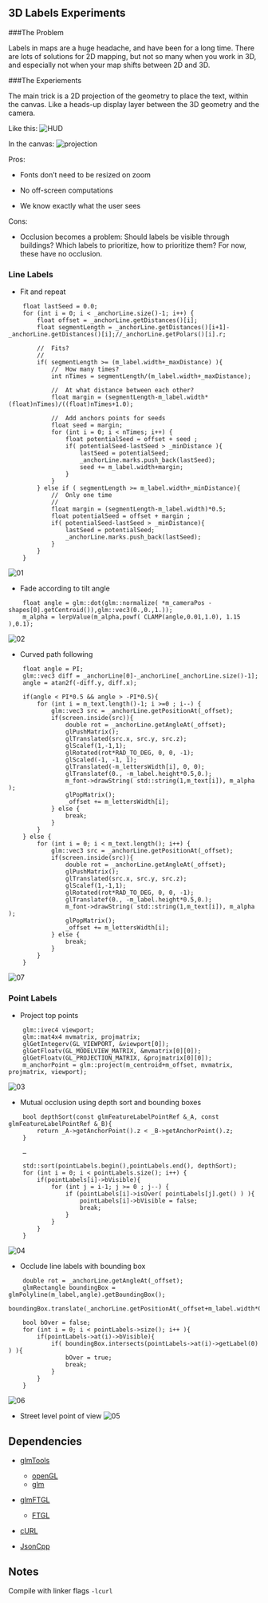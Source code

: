 ## 3D Labels Experiments

###The Problem

Labels in maps are a huge headache, and have been for a long time. There are lots of solutions for 2D mapping, but not so many when you work in 3D, and especially not when your map shifts between 2D and 3D. 

###The Experiements

The main trick is a 2D projection of the geometry to place the text, within the canvas. Like a heads-up display layer between the 3D geometry and the camera.

Like this: 
![HUD](images/Pg_24_top.JPG)

In the canvas: 
![projection](images/projection.png)

Pros:

* Fonts don’t need to be resized on zoom

* No off-screen computations

* We know exactly what the user sees

Cons:

* Occlusion becomes a problem: Should labels be visible through buildings? Which labels to prioritize, how to prioritize them? For now, these have no occlusion. 

### Line Labels

* Fit and repeat

```
	float lastSeed = 0.0;
	for (int i = 0; i < _anchorLine.size()-1; i++) {
		float offset = _anchorLine.getDistances()[i];
		float segmentLength = _anchorLine.getDistances()[i+1]-_anchorLine.getDistances()[i];//_anchorLine.getPolars()[i].r;

		//  Fits?
		//
		if( segmentLength >= (m_label.width+_maxDistance) ){
			//  How many times?
			int nTimes = segmentLength/(m_label.width+_maxDistance);
            
			//  At what distance between each other?
			float margin = (segmentLength-m_label.width*(float)nTimes)/((float)nTimes+1.0);
            
			//  Add anchors points for seeds
			float seed = margin;
			for (int i = 0; i < nTimes; i++) {
				float potentialSeed = offset + seed ;
				if( potentialSeed-lastSeed > _minDistance ){
					lastSeed = potentialSeed;
					_anchorLine.marks.push_back(lastSeed);
					seed += m_label.width+margin;
				}
			}
		} else if ( segmentLength >= m_label.width+_minDistance){
			//  Only one time
			//
			float margin = (segmentLength-m_label.width)*0.5;
			float potentialSeed = offset + margin ;
			if( potentialSeed-lastSeed > _minDistance){
				lastSeed = potentialSeed;
				_anchorLine.marks.push_back(lastSeed);
			}
		}
	}
```

![01](images/01.gif)

* Fade according to tilt angle

```
	float angle = glm::dot(glm::normalize( *m_cameraPos - shapes[0].getCentroid()),glm::vec3(0.,0.,1.));
	m_alpha = lerpValue(m_alpha,powf( CLAMP(angle,0.01,1.0), 1.15 ),0.1);
```

![02](images/02.gif)

* Curved path following

```
	float angle = PI;
	glm::vec3 diff = _anchorLine[0]-_anchorLine[_anchorLine.size()-1];
	angle = atan2f(-diff.y, diff.x);
        
	if(angle < PI*0.5 && angle > -PI*0.5){
		for (int i = m_text.length()-1; i >=0 ; i--) {
			glm::vec3 src = _anchorLine.getPositionAt(_offset);
			if(screen.inside(src)){
				double rot = _anchorLine.getAngleAt(_offset);
				glPushMatrix();
				glTranslated(src.x, src.y, src.z);
				glScalef(1,-1,1);
				glRotated(rot*RAD_TO_DEG, 0, 0, -1);
				glScaled(-1, -1, 1);
				glTranslated(-m_lettersWidth[i], 0, 0);
				glTranslatef(0., -m_label.height*0.5,0.);
				m_font->drawString( std::string(1,m_text[i]), m_alpha );
				glPopMatrix();
				_offset += m_lettersWidth[i];
			} else {
				break;
			}
		}
	} else {
		for (int i = 0; i < m_text.length(); i++) {
			glm::vec3 src = _anchorLine.getPositionAt(_offset);
			if(screen.inside(src)){
				double rot = _anchorLine.getAngleAt(_offset);
				glPushMatrix();
				glTranslated(src.x, src.y, src.z);
				glScalef(1,-1,1);
				glRotated(rot*RAD_TO_DEG, 0, 0, -1);
				glTranslatef(0., -m_label.height*0.5,0.);
				m_font->drawString( std::string(1,m_text[i]), m_alpha );
				glPopMatrix();
				_offset += m_lettersWidth[i];
			} else {
				break;
			}
		}
	}
```

![07](images/07.gif)

### Point Labels

* Project top points 

```
	glm::ivec4 viewport;
	glm::mat4x4 mvmatrix, projmatrix;
	glGetIntegerv(GL_VIEWPORT, &viewport[0]);
	glGetFloatv(GL_MODELVIEW_MATRIX, &mvmatrix[0][0]);
	glGetFloatv(GL_PROJECTION_MATRIX, &projmatrix[0][0]);
	m_anchorPoint = glm::project(m_centroid+m_offset, mvmatrix, projmatrix, viewport);
```

![03](images/03.gif)

* Mutual occlusion using depth sort and bounding boxes

```
	bool depthSort(const glmFeatureLabelPointRef &_A, const glmFeatureLabelPointRef &_B){
		return _A->getAnchorPoint().z < _B->getAnchorPoint().z;
	}

	…

	std::sort(pointLabels.begin(),pointLabels.end(), depthSort);
	for (int i = 0; i < pointLabels.size(); i++) {
		if(pointLabels[i]->bVisible){
			for (int j = i-1; j >= 0 ; j--) {
				if (pointLabels[i]->isOver( pointLabels[j].get() ) ){
					pointLabels[i]->bVisible = false;
					break;
				}
			}
		}
	}
```


![04](images/04.gif)

* Occlude line labels with bounding box

```
	double rot = _anchorLine.getAngleAt(_offset);
	glmRectangle boundingBox = glmPolyline(m_label,angle).getBoundingBox();
	boundingBox.translate(_anchorLine.getPositionAt(_offset+m_label.width*0.5));

	bool bOver = false;
	for (int i = 0; i < pointLabels->size(); i++ ){
		if(pointLabels->at(i)->bVisible){
			if( boundingBox.intersects(pointLabels->at(i)->getLabel(0) ) ){
				bOver = true;
				break;
			}
		}
	}
```

![06](images/06.gif)

* Street level point of view
![05](images/05.gif)

## Dependencies

* [glmTools](https://github.com/tangram-map/glmTools)
	-	[openGL](http://www.opengl.org/)
	- [glm](http://glm.g-truc.net/0.9.5/index.html)

* [glmFTGL](https://github.com/tangram-map/glmFTGL)
	- [FTGL](http://sourceforge.net/projects/ftgl/)

* [cURL](http://curl.haxx.se/libcurl/)
* [JsonCpp](https://github.com/open-source-parsers/jsoncpp)

## Notes

Compile with linker flags ```-lcurl```